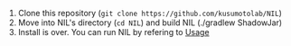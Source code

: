 1. Clone this repository (`git clone https://github.com/kusumotolab/NIL`)
2. Move into NIL's directory (`cd NIL`) and build NIL (./gradlew ShadowJar)
3. Install is over. You can run NIL by refering to [Usage](./README.md##Usage)
